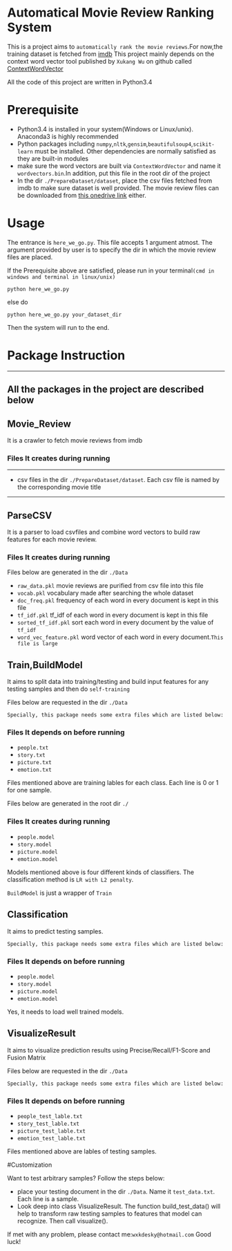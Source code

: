 # Automatical Movie Review Ranking System
This is a project aims to `automatically rank the movie reviews`.For now,the training dataset is fetched from [imdb](http://www.imdb.com)
This project mainly depends on the context word vector tool published by `Xukang Wu` on github called [ContextWordVector](https://github.com/wxkdesky/ContextWordVectors)

All the code of this project are written in Python3.4
# Prerequisite
* Python3.4 is installed in your system(Windows or Linux/unix). Anaconda3 is highly recommended
* Python packages including `numpy`,`nltk`,`gensim`,`beautifulsoup4`,`scikit-learn` must be installed. Other dependencies are normally satisfied as they are built-in modules
* make sure the word vectors are built via `ContextWordVector` and name it `wordvectors.bin`.In addition, put this file in the root dir of the project
* In the dir `./PrepareDataset/dataset`, place the csv files fetched from imdb to make sure dataset is well provided. The movie review files can be downloaded from [this onedrive link](https://1drv.ms/f/s!AoNNtfHIv_BvpN0Y1pLBH0yPU426HA) either.

# Usage
The entrance is `here_we_go.py`. This file accepts 1 argument atmost. The argument provided by user is to specify the dir in which the movie review files are placed.

If the Prerequisite above are satisfied, please run in your terminal`(cmd in windows and terminal in linux/unix)`

`python here_we_go.py`

else do

`python here_we_go.py your_dataset_dir`

Then the system will run to the end.

# Package Instruction
---------------------------------------------
All the packages in the project are described below
---------------------------------------------
## Movie_Review
It is a crawler to fetch movie reviews from imdb

### Files It creates during running
---------------------------------------------
* csv files in the dir `./PrepareDataset/dataset`. Each csv file is named by the corresponding movie title

---------------------------------------------
## ParseCSV
It is a parser to load csvfiles and combine word vectors to build raw features for each movie review.

### Files It creates during running
Files below are generated in the dir `./Data`
* `raw_data.pkl` movie reviews are purified from csv file into this file
* `vocab.pkl` vocabulary made after searching the whole dataset
* `doc_freq.pkl` frequency of each word in every document is kept in this file
* `tf_idf.pkl` tf_idf of each word in every document is kept in this file
* `sorted_tf_idf.pkl` sort each word in every document by the value of `tf_idf`
* `word_vec_feature.pkl` word vector of each word in every document.`This file is large`

## Train,BuildModel
It aims to split data into training/testing and build input features for any testing samples and then do `self-training`

Files below are requested in the dir `./Data`

`Specially, this package needs some extra files which are listed below:`

### Files It depends on before running
* `people.txt`
* `story.txt`
* `picture.txt`
* `emotion.txt`

Files mentioned above are training lables for each class. Each line is 0 or 1 for one sample.

Files below are generated in the root dir `./`

### Files It creates during running
* `people.model`
* `story.model`
* `picture.model`
* `emotion.model`

Models mentioned above is four different kinds of classifiers. The classification method is `LR with L2 penalty`.

`BuildModel` is just a wrapper of `Train`

## Classification
It aims to predict testing samples.

`Specially, this package needs some extra files which are listed below:`

### Files It depends on before running
* `people.model`
* `story.model`
* `picture.model`
* `emotion.model`

Yes, it needs to load well trained models.

## VisualizeResult
It aims to visualize prediction results using Precise/Recall/F1-Score and Fusion Matrix

Files below are requested in the dir `./Data`

`Specially, this package needs some extra files which are listed below:`

### Files It depends on before running
* `people_test_lable.txt`
* `story_test_lable.txt`
* `picture_test_lable.txt`
* `emotion_test_lable.txt`

Files mentioned above are lables of testing samples.

#Customization

Want to test arbitrary samples? Follow the steps below:

* place your testing document in the dir `./Data`. Name it `test_data.txt`. Each line is a sample.
* Look deep into class VisualizeResult. The function build_test_data() will help to transform raw testing samples to features that model can recognize. Then call visualize().


If met with any problem, please contact me:`wxkdesky@hotmail.com`
Good luck!